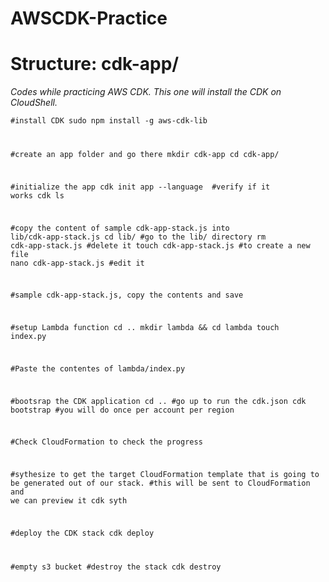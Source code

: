 # AWSCDK-Practice
# Structure: cdk-app/
<i>Codes while practicing AWS CDK. This one will install the CDK on CloudShell.</i>

<code>#install CDK
sudo npm install -g aws-cdk-lib
 
#create an app folder and go there
mkdir cdk-app
cd cdk-app/
 
#initialize the app
cdk init app --language <language>
#verify if it works
cdk ls
 
#copy the content of sample cdk-app-stack.js into lib/cdk-app-stack.js
cd lib/ #go to the lib/ directory
rm cdk-app-stack.js #delete it
touch cdk-app-stack.js #to create a new file
nano cdk-app-stack.js #edit it
 
#sample cdk-app-stack.js, copy the contents and save
 
#setup Lambda function
cd ..
mkdir lambda && cd lambda
touch index.py

#Paste the contentes of lambda/index.py

#bootsrap the CDK application
cd .. #go up to run the cdk.json
cdk bootstrap #you will do once per account per region

#Check CloudFormation to check the progress

#sythesize to get the target CloudFormation template that is going to be generated out of our stack.
#this will be sent to CloudFormation and we can preview it
cdk syth

#deploy the CDK stack
cdk deploy

#empty s3 bucket
#destroy the stack
cdk destroy</code>
